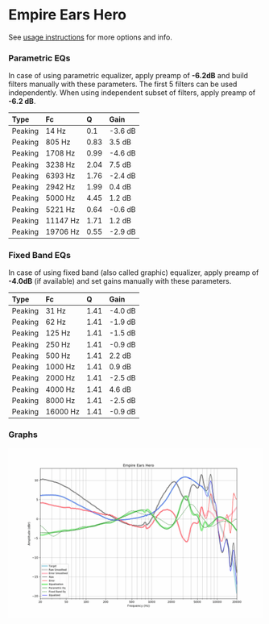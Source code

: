# Empire Ears Hero
See [usage instructions](https://github.com/jaakkopasanen/AutoEq#usage) for more options and info.

### Parametric EQs
In case of using parametric equalizer, apply preamp of **-6.2dB** and build filters manually
with these parameters. The first 5 filters can be used independently.
When using independent subset of filters, apply preamp of **-6.2 dB**.

| Type    | Fc       |    Q | Gain    |
|:--------|:---------|:-----|:--------|
| Peaking | 14 Hz    | 0.1  | -3.6 dB |
| Peaking | 805 Hz   | 0.83 | 3.5 dB  |
| Peaking | 1708 Hz  | 0.99 | -4.6 dB |
| Peaking | 3238 Hz  | 2.04 | 7.5 dB  |
| Peaking | 6393 Hz  | 1.76 | -2.4 dB |
| Peaking | 2942 Hz  | 1.99 | 0.4 dB  |
| Peaking | 5000 Hz  | 4.45 | 1.2 dB  |
| Peaking | 5221 Hz  | 0.64 | -0.6 dB |
| Peaking | 11147 Hz | 1.71 | 1.2 dB  |
| Peaking | 19706 Hz | 0.55 | -2.9 dB |

### Fixed Band EQs
In case of using fixed band (also called graphic) equalizer, apply preamp of **-4.0dB**
(if available) and set gains manually with these parameters.

| Type    | Fc       |    Q | Gain    |
|:--------|:---------|:-----|:--------|
| Peaking | 31 Hz    | 1.41 | -4.0 dB |
| Peaking | 62 Hz    | 1.41 | -1.9 dB |
| Peaking | 125 Hz   | 1.41 | -1.5 dB |
| Peaking | 250 Hz   | 1.41 | -0.9 dB |
| Peaking | 500 Hz   | 1.41 | 2.2 dB  |
| Peaking | 1000 Hz  | 1.41 | 0.9 dB  |
| Peaking | 2000 Hz  | 1.41 | -2.5 dB |
| Peaking | 4000 Hz  | 1.41 | 4.6 dB  |
| Peaking | 8000 Hz  | 1.41 | -2.5 dB |
| Peaking | 16000 Hz | 1.41 | -0.9 dB |

### Graphs
![](./Empire%20Ears%20Hero.png)